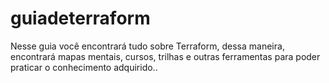 # guiadeterraform
Nesse guia você encontrará tudo sobre Terraform, dessa maneira, encontrará mapas mentais, cursos, trilhas e outras ferramentas para poder praticar o conhecimento adquirido..
